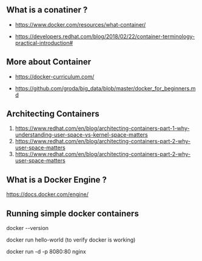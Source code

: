 
## What is a conatiner ?

- https://www.docker.com/resources/what-container/

- https://developers.redhat.com/blog/2018/02/22/container-terminology-practical-introduction#

## More about Container

- https://docker-curriculum.com/

- https://github.com/groda/big_data/blob/master/docker_for_beginners.md

## Architecting Containers

1. https://www.redhat.com/en/blog/architecting-containers-part-1-why-understanding-user-space-vs-kernel-space-matters
2. https://www.redhat.com/en/blog/architecting-containers-part-2-why-user-space-matters
3. https://www.redhat.com/en/blog/architecting-containers-part-2-why-user-space-matters

## What is a Docker Engine ?

https://docs.docker.com/engine/

## Running simple docker containers

docker --version

docker run hello-world (to verify docker is working)

docker run -d -p 8080:80 nginx
